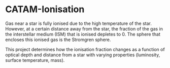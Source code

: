# CATAM-Ionisation

Gas near a star is fully ionised due to the high temperature of the star. However, at a certain distance away from the star, the fraction of the gas in the interstellar medium (ISM) that is ionised depletes to 0. The sphere that encloses this ionised gas is the Stromgren sphere.

This project determines how the ionisation fraction changes as a function of optical depth and distance from a star with varying properties (luminosity, surface temperature, mass).
